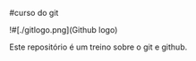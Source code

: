 #curso do git

!#[./gitlogo.png](Github logo)

Este repositório é um treino sobre o git e github.


